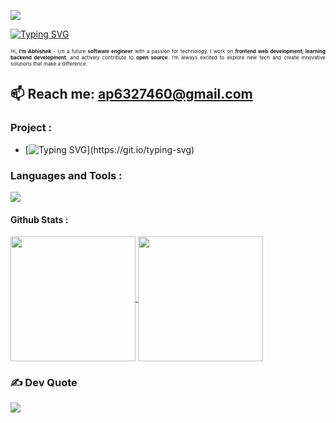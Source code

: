 <!-- visitor counter -->
<p align="justify"> <img src="https://komarev.com/ghpvc/?username=abhi12pandey&color=0e75b6&style=flat"/></p>

<!-- welcome message -->
[![Typing SVG](https://readme-typing-svg.demolab.com?font=Fira+Code&size=25&duration=2500&pause=1500&color=FFD700&left=true&vCenter=true&width=900&height=80&lines=</>+Hi+there!+My+Repo+Is+Your+Repo+-+Explore+and+Collaborate)](https://git.io/typing-svg)

<!-- Introduction -->
<p style="font-size:8px;" align="justify">Hi, <strong>I’m Abhishek</strong> - I,m a future <strong>software engineer</strong> with a passion for technology. I work on <strong>frontend web development, learning backend development</strong>, and actively contribute to <strong>open source</strong>. I’m always excited to explore new tech and create innovative solutions that make a difference.</p>

<!-- Email -->
## 📫 Reach me: ap6327460@gmail.com
<!-- **or** [my LinkTree](https://linktr.ee/kgaurav4u) -->



<!-- ![border-seperator](assets/borderseparator.gif) -->

<!-- Project link -->
### **Project :**
* [![Typing SVG](https://readme-typing-svg.demolab.com?font=Fira+Code&size=25&duration=2500&pause=1500&color=008080&left=true&vCenter=true&size=10&width=100&height=15&lines=Coming+soon+!)](https://git.io/typing-svg)


<!-- Technologies i know -->
### **Languages and Tools :**
<!-- ### <div align="center"><p style="text-align:left; font-size:40px; font-weight:400px;">**Technologies**</p></div> -->
<!-- ### <div align="center"><p align="center"><p style="text-align : center; font-weight:200px; font-size:24px;">**Skills&Endorsements**</p></p></div> -->
<p align="left">
  <a href="https://skillicons.dev">
    <img src="https://skillicons.dev/icons?i=c,cpp,python,html,css,js,tailwind,git,vscode,linux&perline=#" />
  </a>
</p>


<!-- social media handels -->
<!-- ## **Social Handels :**
<p align="left">
  <a href="https://twitter.com/kgaurav4_js">
    <img src="https://skillicons.dev/icons?i=twitter"/>
  </a>
  <a href="https://www.linkedin.com/in/gaurav-kumar-a09a5925a">
    <img src="https://skillicons.dev/icons?i=linkedin"/>
  </a>
  <a href="https://discord.com/users/kgaurav4u">
    <img src="https://skillicons.dev/icons?i=discord"/>
  </a>
</p> -->


<!-- github readme stats -->

#### **Github Stats :**

<a href="#">
  <img height=200 align="center" margin="5px" src="https://github-readme-stats-git-masterrstaa-rickstaa.vercel.app/api/?username=abhi12pandey&theme=aura&layout=compact&count_private=true&card_width=370&include_all_commits=true&hide_border=true" />
</a>
<!-- <a href="#">
  <img height=200 align="center" src="https://streak-stats.demolab.com/?user=gauravk-io&theme=aura&count_private=true&layout=compact&card_width=390" />
</a> -->
<a href="#">
  <img height=200 align="center" margin="5px" src="https://github-readme-stats-git-masterrstaa-rickstaa.vercel.app/api/top-langs/?username=abhi12pandey&theme=aura&layout=compact&card_width=330&count_private=true&hide_border=true" />
</a>

<!-- Repository pins -->

<!-- #### **Top Repositories :**

<a href="https://github.com/gauravk-io/Programming-street-150-solution">
  <img align="center" src="https://github-readme-stats.vercel.app/api/pin/?username=abhi12pandey&repo=Programming-street-150-solution&theme=aura&hide_border=true" />
</a>
<a href="https://github.com/gauravk-io/beginnerWebProjects">
  <img align="center" src="https://github-readme-stats.vercel.app/api/pin/?username=gauravk-io&repo=beginnerWebProjects&theme=aura&hide_border=true" />
</a> -->


<!-- Quotes -->

### ✍️ Dev Quote
![](https://quotes-github-readme.vercel.app/api?type=horizontal&theme=radical)
